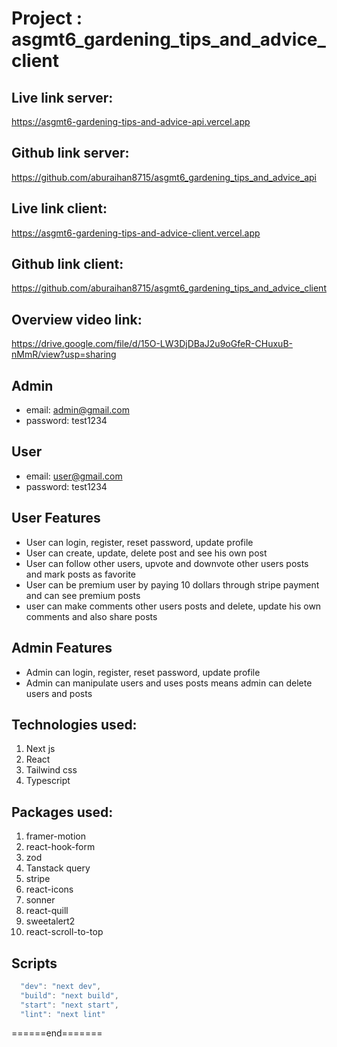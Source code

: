 # Project : asgmt6_gardening_tips_and_advice_client

## Live link server:

https://asgmt6-gardening-tips-and-advice-api.vercel.app

## Github link server:

https://github.com/aburaihan8715/asgmt6_gardening_tips_and_advice_api

## Live link client:

https://asgmt6-gardening-tips-and-advice-client.vercel.app

## Github link client:

https://github.com/aburaihan8715/asgmt6_gardening_tips_and_advice_client

## Overview video link:

https://drive.google.com/file/d/15O-LW3DjDBaJ2u9oGfeR-CHuxuB-nMmR/view?usp=sharing

## Admin

- email: admin@gmail.com
- password: test1234

## User

- email: user@gmail.com
- password: test1234

## User Features

- User can login, register, reset password, update profile
- User can create, update, delete post and see his own post
- User can follow other users, upvote and downvote other users posts and mark posts as favorite
- User can be premium user by paying 10 dollars through stripe payment and can see premium posts
- user can make comments other users posts and delete, update his own comments and also share posts

## Admin Features

- Admin can login, register, reset password, update profile
- Admin can manipulate users and uses posts means admin can delete users and posts

## Technologies used:

1. Next js
2. React
3. Tailwind css
4. Typescript

## Packages used:

1. framer-motion
2. react-hook-form
3. zod
4. Tanstack query
5. stripe
6. react-icons
7. sonner
8. react-quill
9. sweetalert2
10. react-scroll-to-top

## Scripts

```js
  "dev": "next dev",
  "build": "next build",
  "start": "next start",
  "lint": "next lint"
```

<p>======end=======</p>
